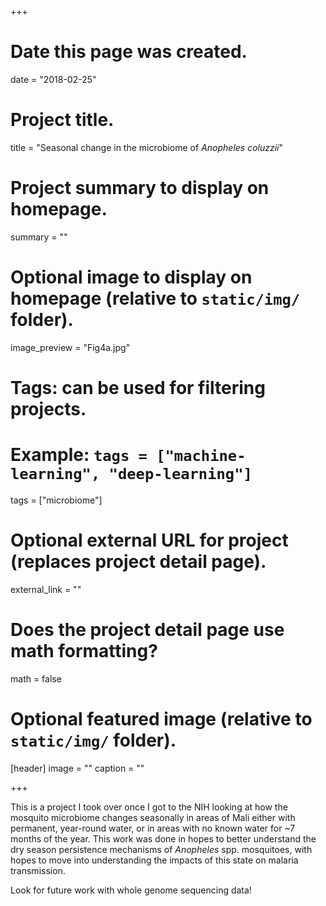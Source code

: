 +++
# Date this page was created.
date = "2018-02-25"

# Project title.
title = "Seasonal change in the microbiome of *Anopheles coluzzii*"

# Project summary to display on homepage.
summary = ""

# Optional image to display on homepage (relative to `static/img/` folder).
image_preview = "Fig4a.jpg"

# Tags: can be used for filtering projects.
# Example: `tags = ["machine-learning", "deep-learning"]`
tags = ["microbiome"]

# Optional external URL for project (replaces project detail page).
external_link = ""

# Does the project detail page use math formatting?
math = false

# Optional featured image (relative to `static/img/` folder).
[header]
image = ""
caption = ""

+++

This is a project I took over once I got to the NIH looking at how the mosquito microbiome changes seasonally in areas of Mali either with permanent, year-round water, or in areas with no known water for ~7 months of the year. This work was done in hopes to better understand the dry season persistence mechanisms of <i>Anopheles</i> spp. mosquitoes, with hopes to move into understanding the impacts of this state on malaria transmission.

Look for future work with whole genome sequencing data!